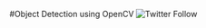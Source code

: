 #Object Detection using OpenCV
![Twitter Follow](https://img.shields.io/twitter/follow/manankohlii?label=manankohlii&logo=Twitter&style=social)
